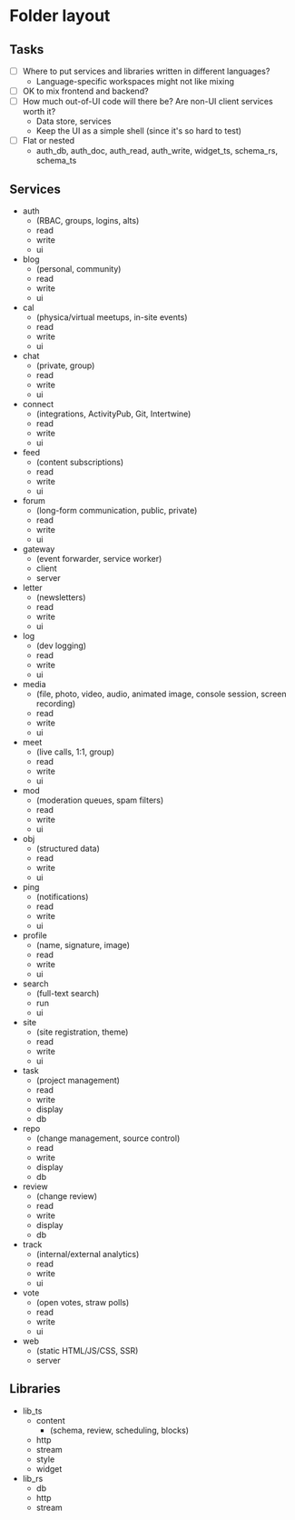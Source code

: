 # Folder layout

## Tasks

- [ ] Where to put services and libraries written in different languages?
  - Language-specific workspaces might not like mixing
- [ ] OK to mix frontend and backend?
- [ ] How much out-of-UI code will there be? Are non-UI client services worth it?
  - Data store, services
  - Keep the UI as a simple shell (since it's so hard to test)
- [ ] Flat or nested
  - auth_db, auth_doc, auth_read, auth_write, widget_ts, schema_rs, schema_ts

## Services

- auth
  - (RBAC, groups, logins, alts)
  - read
  - write
  - ui
- blog
  - (personal, community)
  - read
  - write
  - ui
- cal
  - (physica/virtual meetups, in-site events)
  - read
  - write
  - ui
- chat
  - (private, group)
  - read
  - write
  - ui
- connect
  - (integrations, ActivityPub, Git, Intertwine)
  - read
  - write
  - ui
- feed
  - (content subscriptions)
  - read
  - write
  - ui
- forum
  - (long-form communication, public, private)
  - read
  - write
  - ui
- gateway
  - (event forwarder, service worker)
  - client
  - server
- letter
  - (newsletters)
  - read
  - write
  - ui
- log
  - (dev logging)
  - read
  - write
  - ui
- media
  - (file, photo, video, audio, animated image, console session, screen recording)
  - read
  - write
  - ui
- meet
  - (live calls, 1:1, group)
  - read
  - write
  - ui
- mod
  - (moderation queues, spam filters)
  - read
  - write
  - ui
- obj
  - (structured data)
  - read
  - write
  - ui
- ping
  - (notifications)
  - read
  - write
  - ui
- profile
  - (name, signature, image)
  - read
  - write
  - ui
- search
  - (full-text search)
  - run
  - ui
- site
  - (site registration, theme)
  - read
  - write
  - ui
- task
  - (project management)
  - read
  - write
  - display
  - db
- repo
  - (change management, source control)
  - read
  - write
  - display
  - db
- review
  - (change review)
  - read
  - write
  - display
  - db
- track
  - (internal/external analytics)
  - read
  - write
  - ui
- vote
  - (open votes, straw polls)
  - read
  - write
  - ui
- web
  - (static HTML/JS/CSS, SSR)
  - server

## Libraries

- lib_ts
  - content
    - (schema, review, scheduling, blocks)
  - http
  - stream
  - style
  - widget
- lib_rs
  - db
  - http
  - stream
